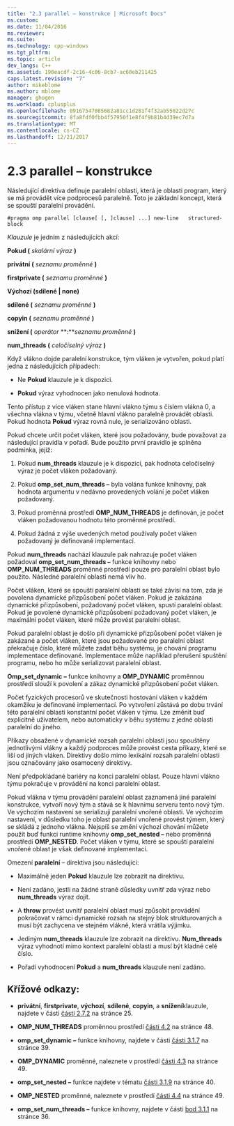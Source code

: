 ```yaml
---
title: "2.3 parallel – konstrukce | Microsoft Docs"
ms.custom: 
ms.date: 11/04/2016
ms.reviewer: 
ms.suite: 
ms.technology: cpp-windows
ms.tgt_pltfrm: 
ms.topic: article
dev_langs: C++
ms.assetid: 190eacdf-2c16-4c06-8cb7-ac60eb211425
caps.latest.revision: "7"
author: mikeblome
ms.author: mblome
manager: ghogen
ms.workload: cplusplus
ms.openlocfilehash: 89167547085682a81cc1d281f4f32ab55022d27c
ms.sourcegitcommit: 8fa8fdf0fbb4f57950f1e8f4f9b81b4d39ec7d7a
ms.translationtype: MT
ms.contentlocale: cs-CZ
ms.lasthandoff: 12/21/2017
---
```

# <a name="23-parallel-construct"></a>2.3 parallel – konstrukce
Následující direktiva definuje paralelní oblasti, která je oblasti program, který se má provádět více podprocesů paralelně. Toto je základní koncept, která se spouští paralelní provádění.  
  
```  
#pragma omp parallel [clause[ [, ]clause] ...] new-line   structured-block  
```  
  
 *Klauzule* je jedním z následujících akcí:  
  
 **Pokud (** *skalární výraz* **)**  
  
 **privátní (** *seznamu proměnné* **)**  
  
 **firstprivate (** *seznamu proměnné* **)**  
  
 **Výchozí (sdílené &#124; none)**  
  
 **sdílené (** *seznamu proměnné* **)**  
  
 **copyin (** *seznamu proměnné* **)**  
  
 **snížení (** *operátor* **:***seznamu proměnné* **)**   
  
 **num_threads (** *celočíselný výraz* **)**  
  
 Když vlákno dojde paralelní konstrukce, tým vláken je vytvořen, pokud platí jedna z následujících případech:  
  
-   Ne **Pokud** klauzule je k dispozici.  
  
-   **Pokud** výraz vyhodnocen jako nenulová hodnota.  
  
 Tento přístup z více vláken stane hlavní vlákno týmu s číslem vlákna 0, a všechna vlákna v týmu, včetně hlavní vlákno paralelně provádět oblasti. Pokud hodnota **Pokud** výraz rovná nule, je serializováno oblasti.  
  
 Pokud chcete určit počet vláken, které jsou požadovány, bude považovat za následující pravidla v pořadí. Bude použito první pravidlo je splněna podmínka, jejíž:  
  
1.  Pokud **num_threads** klauzule je k dispozici, pak hodnota celočíselný výraz je počet vláken požadovaný.  
  
2.  Pokud **omp_set_num_threads –** byla volána funkce knihovny, pak hodnota argumentu v nedávno provedených volání je počet vláken požadovaný.  
  
3.  Pokud proměnná prostředí **OMP_NUM_THREADS** je definován, je počet vláken požadovanou hodnotu této proměnné prostředí.  
  
4.  Pokud žádná z výše uvedených metod používaly počet vláken požadovaný je definované implementací.  
  
 Pokud **num_threads** nachází klauzule pak nahrazuje počet vláken požadoval **omp_set_num_threads –** funkce knihovny nebo **OMP_NUM_THREADS** proměnné prostředí pouze pro paralelní oblast bylo použito. Následné paralelní oblasti nemá vliv ho.  
  
 Počet vláken, které se spouští paralelní oblasti se také závisí na tom, zda je povolena dynamické přizpůsobení počet vláken. Pokud je zakázána dynamické přizpůsobení, požadovaný počet vláken, spustí paralelní oblast. Pokud je povolené dynamické přizpůsobení požadovaný počet vláken, je maximální počet vláken, které může provést paralelní oblast.  
  
 Pokud paralelní oblast je došlo při dynamické přizpůsobení počet vláken je zakázané a počet vláken, které jsou požadované pro paralelní oblast překračuje číslo, které můžete zadat běhu systému, je chování programu implementace definované. Implementace může například přerušení spuštění programu, nebo ho může serializovat paralelní oblast.  
  
 **Omp_set_dynamic –** funkce knihovny a **OMP_DYNAMIC** proměnnou prostředí slouží k povolení a zákaz dynamické přizpůsobení počet vláken.  
  
 Počet fyzických procesorů ve skutečnosti hostování vláken v každém okamžiku je definované implementací. Po vytvoření zůstává po dobu trvání této paralelní oblasti konstantní počet vláken v týmu. Lze změnit buď explicitně uživatelem, nebo automaticky v běhu systému z jedné oblasti paralelní do jiného.  
  
 Příkazy obsažené v dynamické rozsah paralelní oblasti jsou spouštěny jednotlivými vlákny a každý podproces může provést cesta příkazy, které se liší od jiných vláken. Direktivy došlo mimo lexikální rozsah paralelní oblasti jsou označovány jako osamocený direktivy.  
  
 Není předpokládané bariéry na konci paralelní oblast. Pouze hlavní vlákno týmu pokračuje v provádění na konci paralelní oblast.  
  
 Pokud vlákna v týmu provádění paralelní oblast zaznamená jiné paralelní konstrukce, vytvoří nový tým a stává se k hlavnímu serveru tento nový tým. Ve výchozím nastavení se serializují paralelní vnořené oblasti. Ve výchozím nastavení, v důsledku toho je oblast paralelní vnořené provést týmem, který se skládá z jednoho vlákna. Nejspíš se změní výchozí chování můžete použít buď funkci runtime knihovny **omp_set_nested –** nebo proměnná prostředí **OMP_NESTED**. Počet vláken v týmu, které se spouští paralelní vnořené oblast je však definované implementací.  
  
 Omezení **paralelní** – direktiva jsou následující:  
  
-   Maximálně jeden **Pokud** klauzule lze zobrazit na direktivu.  
  
-   Není zadáno, jestli na žádné straně důsledky uvnitř zda výraz nebo **num_threads** výraz dojít.  
  
-   A **throw** provést uvnitř paralelní oblast musí způsobit provádění pokračovat v rámci dynamické rozsah na stejný blok strukturovaných a musí být zachycena ve stejném vlákně, která vrátila výjimku.  
  
-   Jediným **num_threads** klauzule lze zobrazit na direktivu. **Num_threads** výraz vyhodnotí mimo kontext paralelní oblasti a musí být kladné celé číslo.  
  
-   Pořadí vyhodnocení **Pokud** a **num_threads** klauzule není zadáno.  
  
## <a name="cross-references"></a>Křížové odkazy:  
  
-   **privátní**, **firstprivate**, **výchozí**, **sdílené**, **copyin**, a **snížení**klauzule, najdete v části [části 2.7.2](../../parallel/openmp/2-7-2-data-sharing-attribute-clauses.md) na stránce 25.  
  
-   **OMP_NUM_THREADS** proměnnou prostředí [části 4.2](../../parallel/openmp/4-2-omp-num-threads.md) na stránce 48.  
  
-   **omp_set_dynamic –** funkce knihovny, najdete v části [části 3.1.7](../../parallel/openmp/3-1-7-omp-set-dynamic-function.md) na stránce 39.  
  
-   **OMP_DYNAMIC** proměnné, naleznete v prostředí [části 4.3](../../parallel/openmp/4-3-omp-dynamic.md) na stránce 49.  
  
-   **omp_set_nested –** funkce najdete v tématu [části 3.1.9](../../parallel/openmp/3-1-9-omp-set-nested-function.md) na stránce 40.  
  
-   **OMP_NESTED** proměnné, naleznete v prostředí [části 4.4](../../parallel/openmp/4-4-omp-nested.md) na stránce 49.  
  
-   **omp_set_num_threads –** funkce knihovny, najdete v části [bod 3.1.1](../../parallel/openmp/3-1-1-omp-set-num-threads-function.md) na stránce 36.